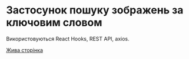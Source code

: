 # Застосунок пошуку зображень за ключовим словом

Використовуються React Hooks, REST API, axios.

[Жива сторінка](https://aripluss.github.io/goit-react-hw-04-image-finder/)
